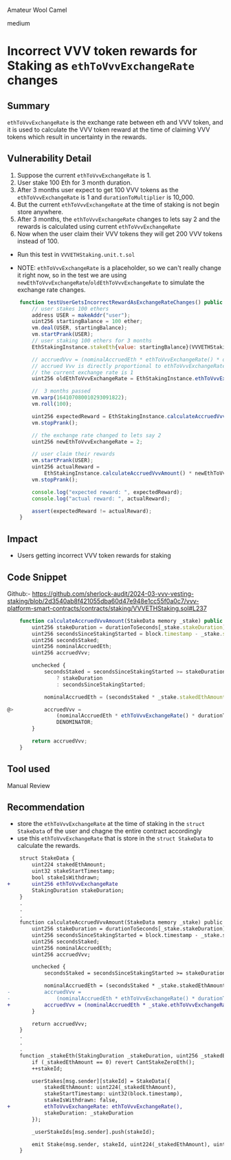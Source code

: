 Amateur Wool Camel

medium

# Incorrect VVV token rewards for Staking as `ethToVvvExchangeRate` changes

## Summary

`ethToVvvExchangeRate` is the exchange rate between eth and VVV token, and it is used to calculate the VVV token reward at the time of claiming VVV tokens which result in uncertainty in the rewards.

## Vulnerability Detail

1. Suppose the current `ethToVvvExchangeRate` is 1.
2. User stake 100 Eth for 3 month duration.
3. After 3 months user expect to get 100 VVV tokens as the `ethToVvvExchangeRate` is 1 and `durationToMultiplier` is 10_000.
4. But the current `ethToVvvExchangeRate` at the time of staking is not begin store anywhere.
5. After 3 months, the `ethToVvvExchangeRate` changes to lets say 2 and the rewards is calculated using current `ethToVvvExchangeRate`
6. Now when the user claim their VVV tokens they will get 200 VVV tokens instead of 100.

- Run this test in `VVVETHStaking.unit.t.sol`

* NOTE: `ethToVvvExchangeRate` is a placeholder, so we can't really change it right now, so in the test we are using `newEthToVvvExchangeRate`/`oldEthToVvvExchangeRate` to simulate the exchange rate changes.

```javascript
    function testUserGetsIncorrectRewardAsExchangeRateChanges() public {
        // user stakes 100 ethers
        address USER = makeAddr("user");
        uint256 startingBalance = 100 ether;
        vm.deal(USER, startingBalance);
        vm.startPrank(USER);
        // user staking 100 ethers for 3 months
        EthStakingInstance.stakeEth{value: startingBalance}(VVVETHStaking.StakingDuration.ThreeMonths);

        // accruedVvv = (nominalAccruedEth * ethToVvvExchangeRate() * durationToMultiplier[_stake.stakeDuration]) / DENOMINATOR;
        // accrued Vvv is directly proportional to ethToVvvExchangeRate()
        // the current exchange rate is 1
        uint256 oldEthToVvvExchangeRate = EthStakingInstance.ethToVvvExchangeRate();

        //  3 months passed
        vm.warp(164107080010293091822);
        vm.roll(100);

        uint256 expectedReward = EthStakingInstance.calculateAccruedVvvAmount();
        vm.stopPrank();

        // the exchange rate changed to lets say 2
        uint256 newEthToVvvExchangeRate = 2;

        // user claim their rewards
        vm.startPrank(USER);
        uint256 actualReward =
            EthStakingInstance.calculateAccruedVvvAmount() * newEthToVvvExchangeRate / oldEthToVvvExchangeRate;
        vm.stopPrank();

        console.log("expected reward: ", expectedReward);
        console.log("actual reward: ", actualReward);

        assert(expectedReward != actualReward);
    }
```

## Impact

- Users getting incorrect VVV token rewards for staking

## Code Snippet

Github:- https://github.com/sherlock-audit/2024-03-vvv-vesting-staking/blob/2d3540ab8f421055dba60d47e948e1cc55f0a0c7/vvv-platform-smart-contracts/contracts/staking/VVVETHStaking.sol#L237

```javascript
    function calculateAccruedVvvAmount(StakeData memory _stake) public view returns (uint256) {
        uint256 stakeDuration = durationToSeconds[_stake.stakeDuration];
        uint256 secondsSinceStakingStarted = block.timestamp - _stake.stakeStartTimestamp;
        uint256 secondsStaked;
        uint256 nominalAccruedEth;
        uint256 accruedVvv;

        unchecked {
            secondsStaked = secondsSinceStakingStarted >= stakeDuration
                ? stakeDuration
                : secondsSinceStakingStarted;

            nominalAccruedEth = (secondsStaked * _stake.stakedEthAmount) / stakeDuration;

@>          accruedVvv =
                (nominalAccruedEth * ethToVvvExchangeRate() * durationToMultiplier[_stake.stakeDuration]) /
                DENOMINATOR;
        }

        return accruedVvv;
    }
```

## Tool used

Manual Review

## Recommendation

- store the `ethToVvvExchangeRate` at the time of staking in the `struct StakeData` of the user and chagne the entire contract accordingly
- use this `ethToVvvExchangeRate` that is store in the `struct StakeData` to calculate the rewards.

```diff
    struct StakeData {
        uint224 stakedEthAmount;
        uint32 stakeStartTimestamp;
        bool stakeIsWithdrawn;
+       uint256 ethToVvvExchangeRate
        StakingDuration stakeDuration;
    }
    .
    .
    .
    function calculateAccruedVvvAmount(StakeData memory _stake) public view returns (uint256) {
        uint256 stakeDuration = durationToSeconds[_stake.stakeDuration];
        uint256 secondsSinceStakingStarted = block.timestamp - _stake.stakeStartTimestamp;
        uint256 secondsStaked;
        uint256 nominalAccruedEth;
        uint256 accruedVvv;

        unchecked {
            secondsStaked = secondsSinceStakingStarted >= stakeDuration ? stakeDuration : secondsSinceStakingStarted;

            nominalAccruedEth = (secondsStaked * _stake.stakedEthAmount) / stakeDuration;
-           accruedVvv =
-               (nominalAccruedEth * ethToVvvExchangeRate() * durationToMultiplier[_stake.stakeDuration]) / DENOMINATOR;
+           accruedVvv = (nominalAccruedEth * _stake.ethToVvvExchangeRate * durationToMultiplier[_stake.stakeDuration]) / DENOMINATOR;
        }

        return accruedVvv;
    }
    .
    .
    .
    function _stakeEth(StakingDuration _stakeDuration, uint256 _stakedEthAmount) private {
        if (_stakedEthAmount == 0) revert CantStakeZeroEth();
        ++stakeId;

        userStakes[msg.sender][stakeId] = StakeData({
            stakedEthAmount: uint224(_stakedEthAmount),
            stakeStartTimestamp: uint32(block.timestamp),
            stakeIsWithdrawn: false,
+           ethToVvvExchangeRate: ethToVvvExchangeRate(),
            stakeDuration: _stakeDuration
        });

        _userStakeIds[msg.sender].push(stakeId);

        emit Stake(msg.sender, stakeId, uint224(_stakedEthAmount), uint32(block.timestamp), _stakeDuration);
    }
```
